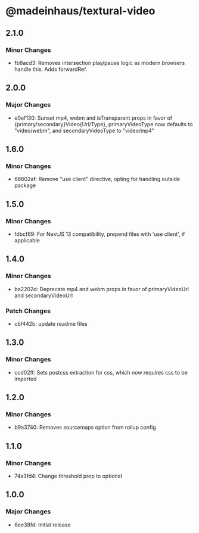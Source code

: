 # @madeinhaus/textural-video

## 2.1.0

### Minor Changes

- fb8acd3: Removes intersection play/pause logic as modern browsers handle this. Adds forwardRef.

## 2.0.0

### Major Changes

- e0ef130: Sunset mp4, webm and isTransparent props in favor of {primary/secondary}Video{Url/Type}, primaryVideoType now defaults to "video/webm", and secondaryVideoType to "video/mp4"

## 1.6.0

### Minor Changes

- 66602af: Remove "use client" directive, opting for handling outside package

## 1.5.0

### Minor Changes

- fdbcf69: For NextJS 13 compatibility, prepend files with 'use client', if applicable

## 1.4.0

### Minor Changes

- ba2202d: Deprecate mp4 and webm props in favor of primaryVideoUrl and secondaryVideoUrl

### Patch Changes

- cbf442b: update readme files

## 1.3.0

### Minor Changes

- ccd02ff: Sets postcss extraction for css, which now requires css to be imported

## 1.2.0

### Minor Changes

- b9a3740: Removes sourcemaps option from rollup config

## 1.1.0

### Minor Changes

- 74a3fd4: Change threshold prop to optional

## 1.0.0

### Major Changes

- 6ee38fd: Initial release

